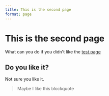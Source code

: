 ```yaml
---
title: This is the second page
format: page
---
```


# This is the second page
What can you do if you didn't like the [test page](test.html)

## Do you like it?
Not sure you like it.

> Maybe I like this blockquote
